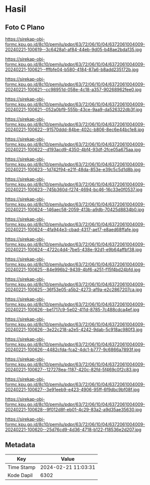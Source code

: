 # Hasil

## Foto C Plano

https://sirekap-obj-formc.kpu.go.id/8c10/pemilu/pdpr/63/72/06/10/04/6372061004009-20240221-100619--3c6428a1-af84-44eb-9d05-b48ae2bda135.jpg

https://sirekap-obj-formc.kpu.go.id/8c10/pemilu/pdpr/63/72/06/10/04/6372061004009-20240221-100621--fffbfe04-b580-4184-87a6-b8add235172b.jpg

https://sirekap-obj-formc.kpu.go.id/8c10/pemilu/pdpr/63/72/06/10/04/6372061004009-20240221-100621--cc98951d-058e-4c18-a357-90268962fee0.jpg

https://sirekap-obj-formc.kpu.go.id/8c10/pemilu/pdpr/63/72/06/10/04/6372061004009-20240221-100621--052a0bf9-555b-43ce-9aa9-da526322db3f.jpg

https://sirekap-obj-formc.kpu.go.id/8c10/pemilu/pdpr/63/72/06/10/04/6372061004009-20240221-100622--91570ddd-84be-402c-b806-8ec6e44bc1e8.jpg

https://sirekap-obj-formc.kpu.go.id/8c10/pemilu/pdpr/63/72/06/10/04/6372061004009-20240221-100622--d193acd9-4350-4bf4-93df-2fce05a675aa.jpg

https://sirekap-obj-formc.kpu.go.id/8c10/pemilu/pdpr/63/72/06/10/04/6372061004009-20240221-100623--1d742f94-e21f-48da-853e-e39c5c5d1d8b.jpg

https://sirekap-obj-formc.kpu.go.id/8c10/pemilu/pdpr/63/72/06/10/04/6372061004009-20240221-100623--745b360d-f274-4694-bc46-16c33e0f0537.jpg

https://sirekap-obj-formc.kpu.go.id/8c10/pemilu/pdpr/63/72/06/10/04/6372061004009-20240221-100624--146aec58-2059-413b-a9db-70425d8834b0.jpg

https://sirekap-obj-formc.kpu.go.id/8c10/pemilu/pdpr/63/72/06/10/04/6372061004009-20240221-100624--4fa944e3-cbad-4317-ae17-e8aed68ffafe.jpg

https://sirekap-obj-formc.kpu.go.id/8c10/pemilu/pdpr/63/72/06/10/04/6372061004009-20240221-100624--4722c4d4-7be5-438e-92d1-e9b64affbf38.jpg

https://sirekap-obj-formc.kpu.go.id/8c10/pemilu/pdpr/63/72/06/10/04/6372061004009-20240221-100625--84e996b2-9439-4bf6-a251-f15f4bd24bfd.jpg

https://sirekap-obj-formc.kpu.go.id/8c10/pemilu/pdpr/63/72/06/10/04/6372061004009-20240221-100625--36f53e05-a5b2-4273-af9a-e2c2867207ca.jpg

https://sirekap-obj-formc.kpu.go.id/8c10/pemilu/pdpr/63/72/06/10/04/6372061004009-20240221-100626--be1717c9-5e02-411d-8785-7c488cdca4ef.jpg

https://sirekap-obj-formc.kpu.go.id/8c10/pemilu/pdpr/63/72/06/10/04/6372061004009-20240221-100626--3e22c218-a2e5-4242-9dab-5c918ac980f3.jpg

https://sirekap-obj-formc.kpu.go.id/8c10/pemilu/pdpr/63/72/06/10/04/6372061004009-20240221-100626--4482cfda-fca2-4dc1-b777-9c6866a7893f.jpg

https://sirekap-obj-formc.kpu.go.id/8c10/pemilu/pdpr/63/72/06/10/04/6372061004009-20240221-100627--127278ea-1187-420c-82fd-5f469c0f2c83.jpg

https://sirekap-obj-formc.kpu.go.id/8c10/pemilu/pdpr/63/72/06/10/04/6372061004009-20240221-100627--3e91eeb9-e423-4906-95ff-6f9dbc9bf08f.jpg

https://sirekap-obj-formc.kpu.go.id/8c10/pemilu/pdpr/63/72/06/10/04/6372061004009-20240221-100628--9f012d8f-eb01-4c29-83a2-a9d35ae35630.jpg

https://sirekap-obj-formc.kpu.go.id/8c10/pemilu/pdpr/63/72/06/10/04/6372061004009-20240221-100620--25d76cd9-4d36-4718-b122-f18536e2d207.jpg


## Metadata

| Key        | Value               |
| ---------- | ------------------- |
| Time Stamp | 2024-02-21 11:03:31 |
| Kode Dapil | 6302                |



